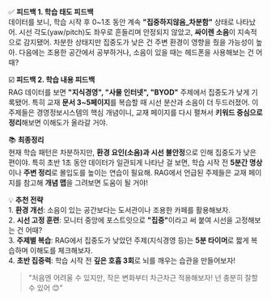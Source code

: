 <p>✅ <strong>피드백 1. 학습 태도 피드백</strong><br />
데이터를 보니, 학습 시작 후 0~1초 동안 계속 <strong>"집중하지않음_차분함"</strong> 상태로 나타났어. 시선 각도(yaw/pitch)도 좌우로 흔들리며 안정되지 않았고, <strong>싸이렌 소음</strong>이 지속적으로 감지됐어. 차분한 상태지만 집중도가 낮은 건 주변 환경이 영향을 줬을 가능성이 높아. 다음에는 조용한 공간에서 공부하거나, 소음이 있을 때는 헤드폰을 사용해보는 건 어때?  </p>
<p>☑️ <strong>피드백 2. 학습 내용 피드백</strong><br />
RAG 데이터를 보면 <strong>"지식경영", "사물 인터넷", "BYOD"</strong> 주제에서 집중도가 낮게 기록됐어. 특히 교재 <strong>문서 3~5페이지</strong>를 복습할 때 시선 분산과 소음이 더 두드러졌어. 이 주제들은 경영정보시스템의 핵심 개념이니, 교재 페이지를 다시 펼쳐서 <strong>키워드 중심으로 정리</strong>해보면 이해도가 올라갈 거야.  </p>
<p>📚 <strong>최종정리</strong><br />
현재 학습 패턴은 차분하지만, <strong>환경 요인(소음)과 시선 불안정</strong>으로 인해 집중도가 낮은 편이야. 특히 초반 1초 동안 데이터가 일관되게 나타난 걸 보면, 학습 시작 전 <strong>5분간 명상</strong>이나 <strong>주변 정리</strong>로 몰입도를 높이는 연습이 필요해. RAG에서 언급된 주제들은 교재 페이지를 참고해 <strong>개념 맵</strong>을 그려보면 도움이 될 거야!  </p>
<p>💡 <strong>추천 전략</strong><br />
1. <strong>환경 개선</strong>: 소음이 있는 공간보다는 도서관이나 조용한 카페를 활용해보자.<br />
2. <strong>시선 고정 훈련</strong>: 모니터 중앙에 포스트잇으로 <strong>"집중"</strong>이라고 써 붙여 시선을 고정해보는 건 어때?<br />
3. <strong>주제별 복습</strong>: RAG에서 집중도가 낮았던 주제(지식경영 등)는 <strong>5분 타이머</strong>로 짧게 복습하며 이해도를 체크해보자.<br />
4. <strong>초반 집중력</strong>: 학습 시작 전 <strong>깊은 호흡 3회</strong>로 뇌를 깨우는 습관을 만들어보자!  </p>
<blockquote>
<p>"처음엔 어려울 수 있지만, 작은 변화부터 차근차근 적용해보자! 넌 충분히 잘할 수 있어 😊"</p>
</blockquote>